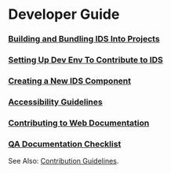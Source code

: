 # Developer Guide

### [Building and Bundling IDS Into Projects](./INSTALLATION.md)
### [Setting Up Dev Env To Contribute to IDS](./SETUP_IDS_DEV_ENV.md)
### [Creating a New IDS Component](./CREATING_A_COMPONENT.md)
### [Accessibility Guidelines](./ACCESSIBILITY.md)
### [Contributing to Web Documentation](./CONTRIBUTING_TO_DOCS.md)
### [QA Documentation Checklist](./QA.md)


See Also: [Contribution Guidelines](./CONTRIBUTING.md).
